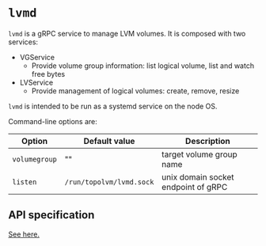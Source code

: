 `lvmd`
======

`lvmd` is a gRPC service to manage LVM volumes.  It is composed with two services:
- VGService
    - Provide volume group information: list logical volume, list and watch free bytes
- LVService
    - Provide management of logical volumes: create, remove, resize

`lvmd` is intended to be run as a systemd service on the node OS.

Command-line options are:

| Option        | Default value            | Description                         |
| ------------- | ------------------------ | ----------------------------------- |
| `volumegroup` | ""                       | target volume group name            |
| `listen`      | `/run/topolvm/lvmd.sock` | unix domain socket endpoint of gRPC |

API specification
-----------------

[See here.](./lvmd-protocol.md)
